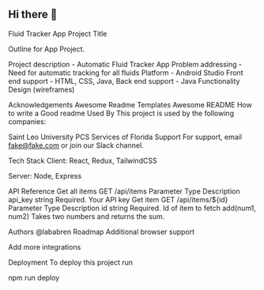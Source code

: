## Hi there 👋
Fluid Tracker App Project Title

Outline for App Project.

Project description - Automatic Fluid Tracker App
Problem addressing - Need for automatic tracking for all fluids
Platform - Android Studio Front end support - HTML, CSS, Java, Back end support - Java
Functionality Design (wireframes)

Acknowledgements
Awesome Readme Templates
Awesome README
How to write a Good readme
Used By
This project is used by the following companies:

Saint Leo University
PCS Services of Florida
Support
For support, email fake@fake.com or join our Slack channel.

Tech Stack
Client: React, Redux, TailwindCSS

Server: Node, Express

API Reference
Get all items
  GET /api/items
Parameter	Type	Description
api_key	string	Required. Your API key
Get item
  GET /api/items/${id}
Parameter	Type	Description
id	string	Required. Id of item to fetch
add(num1, num2)
Takes two numbers and returns the sum.

Authors
@lababren
Roadmap
Additional browser support

Add more integrations

Deployment
To deploy this project run

  npm run deploy
<!--
**lababren/lababren** is a ✨ _special_ ✨ repository because its `README.md` (this file) appears on your GitHub profile.

Here are some ideas to get you started:

- 🔭 I’m currently working on ...
- 🌱 I’m currently learning ...
- 👯 I’m looking to collaborate on ...
- 🤔 I’m looking for help with ...
- 💬 Ask me about ...
- 📫 How to reach me: ...
- 😄 Pronouns: ...
- ⚡ Fun fact: ...
-->
